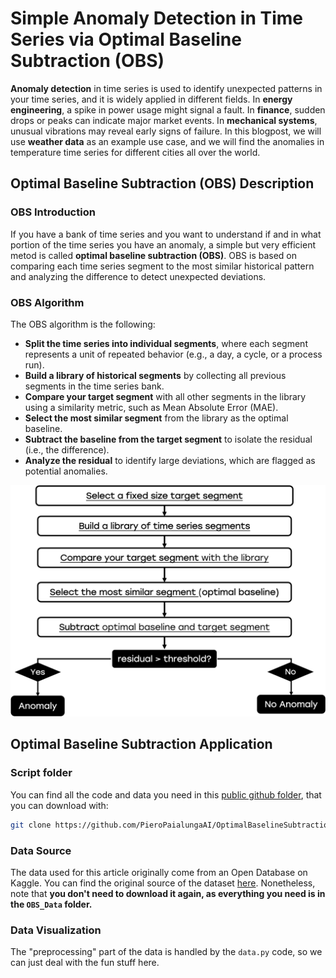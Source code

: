 # Simple Anomaly Detection in Time Series via Optimal Baseline Subtraction (OBS)
**Anomaly detection** in time series is used to identify unexpected patterns in your time series, and it is widely applied in different fields. In **energy engineering**, a spike in power usage might signal a fault. In **finance**, sudden drops or peaks can indicate major market events. In **mechanical systems**, unusual vibrations may reveal early signs of failure. In this blogpost, we will use **weather data** as an example use case, and we will find the anomalies in temperature time series for different cities all over the world.  

## Optimal Baseline Subtraction (OBS) Description

### OBS Introduction

If you have a bank of time series and you want to understand if and in what portion of the time series you have an anomaly, a simple but very efficient metod is called **optimal baseline subtraction (OBS)**. OBS is based on comparing each time series segment to the most similar historical pattern and analyzing the difference to detect unexpected deviations. 

### OBS Algorithm

The OBS algorithm is the following:

- **Split the time series into individual segments**, where each segment represents a unit of repeated behavior (e.g., a day, a cycle, or a process run).
- **Build a library of historical segments** by collecting all previous segments in the time series bank.
- **Compare your target segment** with all other segments in the library using a similarity metric, such as Mean Absolute Error (MAE).
- **Select the most similar segment** from the library as the optimal baseline.
- **Subtract the baseline from the target segment** to isolate the residual (i.e., the difference).
- **Analyze the residual** to identify large deviations, which are flagged as potential anomalies.

![Alt text](images/Workflow.png)



## Optimal Baseline Subtraction Application

### Script folder

You can find all the code and data you need in this [public github folder](https://github.com/PieroPaialungaAI/OptimalBaselineSubtraction.git), that you can download with:

```bash
git clone https://github.com/PieroPaialungaAI/OptimalBaselineSubtraction.git
```

### Data Source

The data used for this article originally come from an Open Database on Kaggle. You can find the original source of the dataset [here](https://www.kaggle.com/datasets/selfishgene/historical-hourly-weather-data). Nonetheless, note that **you don't need to download it again, as everything you need is in the ```OBS_Data``` folder.**

### Data Visualization

The "preprocessing" part of the data is handled by the ```data.py``` code, so we can just deal with the fun stuff here. 


